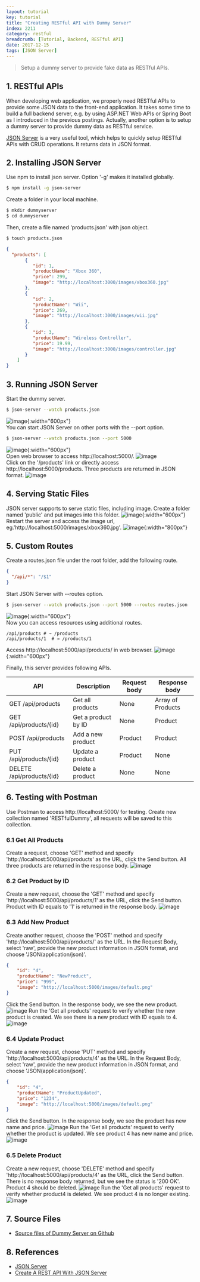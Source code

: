 ```yaml
---
layout: tutorial
key: tutorial
title: "Creating RESTful API with Dummy Server"
index: 2211
category: restful
breadcrumb: [Tutorial, Backend, RESTful API]
date: 2017-12-15
tags: [JSON Server]
---
```


> Setup a dummy server to provide fake data as RESTful APIs.

## 1. RESTful APIs
When developing web application, we properly need RESTful APIs to provide some JSON data to the front-end application. It takes some time to build a full backend server, e.g. by using ASP.NET Web APIs or Spring Boot as I introduced in the previous postings. Actually, another option is to setup a dummy server to provide dummy data as RESTful service.

[JSON Server](https://github.com/typicode/json-server) is a very useful tool, which helps to quickly setup RESTful APIs with CRUD operations. It returns data in JSON format.

## 2. Installing JSON Server
Use npm to install json server. Option '-g' makes it installed globally.
```sh
$ npm install -g json-server
```

Create a folder in your local machine.
```sh
$ mkdir dummyserver
$ cd dummyserver
```
Then, create a file named 'products.json' with json object.
```sh
$ touch products.json
```
```json
{
  "products": [
       {
          "id": 1,
          "productName": "Xbox 360",
          "price": 299,
          "image": "http://localhost:3000/images/xbox360.jpg"
       },
       {
          "id": 2,
          "productName": "Wii",
          "price": 269,
          "image": "http://localhost:3000/images/wii.jpg"
       },
       {
          "id": 3,
          "productName": "Wireless Controller",
          "price": 19.99,
          "image": "http://localhost:3000/images/controller.jpg"
       }
    ]
}
```

## 3. Running JSON Server
Start the dummy server.
```sh
$ json-server --watch products.json
```
![image](/public/images/frontend/2211/defaultport.png){:width="600px"}  
You can start JSON Server on other ports with the --port option.
```sh
$ json-server --watch products.json --port 5000
```
![image](/public/images/frontend/2211/differentport.png){:width="600px"}  
Open web browser to access http://localhost:5000/.
![image](/public/images/frontend/2211/home.png)  
Click on the '/products' link or directly access http://localhost:5000/products. Three products are returned in JSON format.
![image](/public/images/frontend/2211/products.png)  

## 4. Serving Static Files
JSON server supports to serve static files, including image. Create a folder named 'public' and put images into this folder.
![image](/public/images/frontend/2211/folder.png){:width="600px"}  
Restart the server and access the image url, eg.'http://localhost:5000/images/xbox360.jpg'.
![image](/public/images/frontend/2211/image.png){:width="800px"}  

## 5. Custom Routes
Create a routes.json file under the root folder, add the following route.
```json
{
  "/api/*": "/$1"
}
```
Start JSON Server with --routes option.
```sh
$ json-server --watch products.json --port 5000 --routes routes.json
```
![image](/public/images/frontend/2211/routes.png){:width="600px"}  
Now you can access resources using additional routes.
```
/api/products # → /products
/api/products/1  # → /products/1
```
Access http://localhost:5000/api/products/ in web browser.
![image](/public/images/frontend/2211/api.png){:width="600px"}  

Finally, this server provides following APIs.

API                       | Description         | Request body | Response body
--------------------------|---------------------|--------------|-------------------
GET /api/products         | Get all products    | None         | Array of Products
GET /api/products/{id}    | Get a product by ID | None         | Product
POST /api/products        | Add a new product   | Product      | Product
PUT /api/products/{id}    | Update a product    | Product      | None
DELETE /api/products/{id} | Delete a product    | None         | None

## 6. Testing with Postman
Use Postman to access http://localhost:5000/ for testing. Create new collection named 'RESTfulDummy', all requests will be saved to this collection.
### 6.1 Get All Products
Create a request, choose 'GET' method and specify 'http://localhost:5000/api/products' as the URL, click the Send button. All three products are returned in the response body.
![image](/public/images/frontend/2211/getall.png)
### 6.2 Get Product by ID
Create a new request, choose the 'GET' method and specify 'http://localhost:5000/api/products/1' as the URL, click the Send button. Product with ID equals to '1' is returned in the response body.
![image](/public/images/frontend/2211/getone.png)
### 6.3 Add New Product
Create another request, choose the 'POST' method and specify 'http://localhost:5000/api/products/' as the URL. In the Request Body, select 'raw', provide the new product information in JSON format, and choose 'JSON(application/json)'.
```json
{
    "id": "4",
    "productName": "NewProduct",
    "price": "999",
    "image": "http://localhost:5000/images/default.png"
}
```
Click the Send button. In the response body, we see the new product.
![image](/public/images/frontend/2211/add.png)
Run the 'Get all products' request to verify whether the new product is created. We see there is a new product with ID equals to 4.
![image](/public/images/frontend/2211/addcheck.png)
### 6.4 Update Product
Create a new request, choose 'PUT' method and specify 'http://localhost:5000/api/products/4' as the URL. In the Request Body, select 'raw', provide the new product information in JSON format, and choose 'JSON(application/json)'.
```json
{
    "id": "4",
    "productName": "ProductUpdated",
    "price": "1234",
    "image": "http://localhost:5000/images/default.png"
}
```
Click the Send button. In the response body, we see the product has new name and price.
![image](/public/images/frontend/2211/update.png)
Run the 'Get all products' request to verify whether the product is updated. We see product 4 has new name and price.
![image](/public/images/frontend/2211/updatecheck.png)
### 6.5 Delete Product
Create a new request, choose 'DELETE' method and specify 'http://localhost:5000/api/products/4' as the URL, click the Send button. There is no response body returned, but we see the status is '200 OK'. Product 4 should be deleted.
![image](/public/images/frontend/2211/delete.png)
Run the 'Get all products' request to verify whether product4 is deleted. We see product 4 is no longer existing.
![image](/public/images/frontend/2211/deletecheck.png)

## 7. Source Files
* [Source files of Dummy Server on Github](https://github.com/jojozhuang/Tutorials/tree/master/DummyServer)

## 8. References
* [JSON Server](https://github.com/typicode/json-server)
* [Create A REST API With JSON Server](https://medium.com/codingthesmartway-com-blog/create-a-rest-api-with-json-server-36da8680136d)
